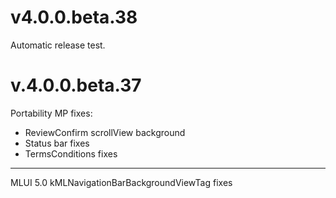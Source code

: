 # v4.0.0.beta.38

Automatic release test. 

# v.4.0.0.beta.37

Portability MP fixes:

- ReviewConfirm scrollView background
- Status bar fixes
- TermsConditions fixes

******************************************

MLUI 5.0
kMLNavigationBarBackgroundViewTag fixes